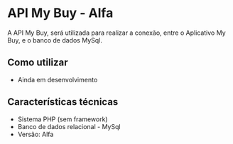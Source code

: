 # API My Buy - Alfa

A API My Buy, será utilizada para realizar a conexão, entre o Aplicativo My Buy, e o banco de dados MySql.

## Como utilizar

- Ainda em desenvolvimento

## Características técnicas

- Sistema PHP (sem framework)
- Banco de dados relacional - MySql
- Versão: Alfa